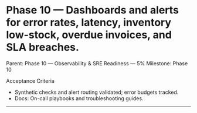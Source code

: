 # Phase 10 — Dashboards and alerts for error rates, latency, inventory low-stock, overdue invoices, and SLA breaches.

Parent: Phase 10 — Observability & SRE Readiness — 5%
Milestone: Phase 10

Acceptance Criteria
- Synthetic checks and alert routing validated; error budgets tracked.
- Docs: On-call playbooks and troubleshooting guides.
- --
